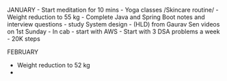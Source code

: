 JANUARY
	- Start meditation for 10 mins
	- Yoga classes /Skincare routine/ 
	- Weight reduction to 55 kg
	- Complete Java and Spring Boot notes and interview questions
	- study System design - (HLD) from Gaurav Sen videos on 1st Sunday
	- In cab - start with AWS
	- Start with 3 DSA problems a week
	- 20K steps
	
FEBRUARY
- Weight reduction to 52 kg
- 
